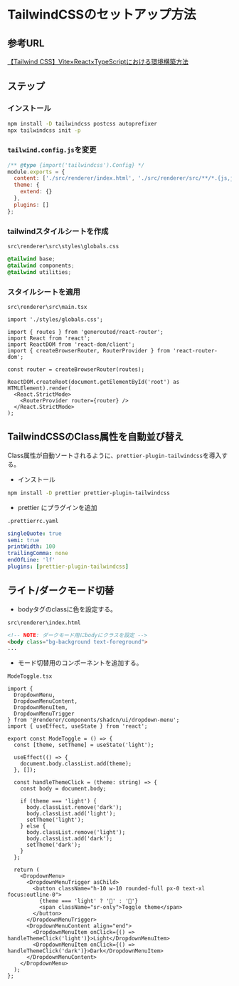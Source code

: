 # TailwindCSSのセットアップ方法

## 参考URL

[【Tailwind CSS】Vite×React×TypeScriptにおける環境構築方法](https://qiita.com/enumura1/items/71d4b4f75123cf5135fa)

## ステップ

### インストール

```sh
npm install -D tailwindcss postcss autoprefixer
npx tailwindcss init -p
```

### `tailwind.config.js`を変更

```js
/** @type {import('tailwindcss').Config} */
module.exports = {
  content: ['./src/renderer/index.html', './src/renderer/src/**/*.{js,jsx,ts,tsx}'],
  theme: {
    extend: {}
  },
  plugins: []
};
```

### tailwindスタイルシートを作成

`src\renderer\src\styles\globals.css`

```css
@tailwind base;
@tailwind components;
@tailwind utilities;
```

### スタイルシートを適用

`src\renderer\src\main.tsx`

```tsx
import './styles/globals.css';

import { routes } from 'generouted/react-router';
import React from 'react';
import ReactDOM from 'react-dom/client';
import { createBrowserRouter, RouterProvider } from 'react-router-dom';

const router = createBrowserRouter(routes);

ReactDOM.createRoot(document.getElementById('root') as HTMLElement).render(
  <React.StrictMode>
    <RouterProvider router={router} />
  </React.StrictMode>
);
```

## TailwindCSSのClass属性を自動並び替え

Class属性が自動ソートされるように、`prettier-plugin-tailwindcss`を導入する。

- インストール

```bash
npm install -D prettier prettier-plugin-tailwindcss
```

- prettier にプラグインを追加

`.prettierrc.yaml`

```yaml
singleQuote: true
semi: true
printWidth: 100
trailingComma: none
endOfLine: 'lf'
plugins: [prettier-plugin-tailwindcss]
```

## ライト/ダークモード切替

- bodyタグのclassに色を設定する。

`src\renderer\index.html`

```html
<!-- NOTE: ダークモード用にbodyにクラスを設定 -->
<body class="bg-background text-foreground">
...
```

- モード切替用のコンポーネントを追加する。

`ModeToggle.tsx`

```tsx
import {
  DropdownMenu,
  DropdownMenuContent,
  DropdownMenuItem,
  DropdownMenuTrigger
} from '@renderer/components/shadcn/ui/dropdown-menu';
import { useEffect, useState } from 'react';

export const ModeToggle = () => {
  const [theme, setTheme] = useState('light');

  useEffect(() => {
    document.body.classList.add(theme);
  }, []);

  const handleThemeClick = (theme: string) => {
    const body = document.body;

    if (theme === 'light') {
      body.classList.remove('dark');
      body.classList.add('light');
      setTheme('light');
    } else {
      body.classList.remove('light');
      body.classList.add('dark');
      setTheme('dark');
    }
  };

  return (
    <DropdownMenu>
      <DropdownMenuTrigger asChild>
        <button className="h-10 w-10 rounded-full px-0 text-xl focus:outline-0">
          {theme === 'light' ? '🔆' : '🌙'}
          <span className="sr-only">Toggle theme</span>
        </button>
      </DropdownMenuTrigger>
      <DropdownMenuContent align="end">
        <DropdownMenuItem onClick={() => handleThemeClick('light')}>Light</DropdownMenuItem>
        <DropdownMenuItem onClick={() => handleThemeClick('dark')}>Dark</DropdownMenuItem>
      </DropdownMenuContent>
    </DropdownMenu>
  );
};
```
